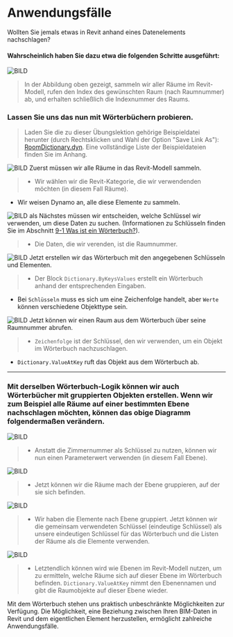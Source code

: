 # Anwendungsfälle

Wollten Sie jemals etwas in Revit anhand eines Datenelements nachschlagen?

#### Wahrscheinlich haben Sie dazu etwa die folgenden Schritte ausgeführt:

![BILD](../.gitbook/assets/9-4\_roomLookupByIndex.png)

> In der Abbildung oben gezeigt, sammeln wir aller Räume im Revit-Modell, rufen den Index des gewünschten Raum (nach Raumnummer) ab, und erhalten schließlich die Indexnummer des Raums.

### Lassen Sie uns das nun mit Wörterbüchern probieren.

> Laden Sie die zu dieser Übungslektion gehörige Beispieldatei herunter (durch Rechtsklicken und Wahl der Option "Save Link As"): [RoomDictionary.dyn](https://github.com/h-iL/ForkedDynamoPrimerReorganized/blob/de/09\_Dictionaries/datasets/9-4\_roomDictionary.dyn). Eine vollständige Liste der Beispieldateien finden Sie im Anhang.

![BILD](../.gitbook/assets/9-4\_roomDictionary-01.png) Zuerst müssen wir alle Räume in das Revit-Modell sammeln.

> * Wir wählen wir die Revit-Kategorie, die wir verwendenden möchten (in diesem Fall Räume).

* Wir weisen Dynamo an, alle diese Elemente zu sammeln.

![BILD](../.gitbook/assets/9-4\_roomDictionary-02.png) als Nächstes müssen wir entscheiden, welche Schlüssel wir verwenden, um diese Daten zu suchen. (Informationen zu Schlüsseln finden Sie im Abschnitt [9-1 Was ist ein Wörterbuch?](https://github.com/h-iL/ForkedDynamoPrimerReorganized/blob/de/09\_Dictionaries/9-1\_What-is-a-dictionary,md/README.md)).

> * Die Daten, die wir verenden, ist die Raumnummer.

![BILD](../.gitbook/assets/9-4\_roomDictionary-03.png) Jetzt erstellen wir das Wörterbuch mit den angegebenen Schlüsseln und Elementen.

> * Der Block `Dictionary.ByKeysValues` erstellt ein Wörterbuch anhand der entsprechenden Eingaben.

* Bei `Schlüsseln` muss es sich um eine Zeichenfolge handelt, aber `Werte` können verschiedene Objekttype sein.

![BILD](../.gitbook/assets/9-4\_roomDictionary-04.png) Jetzt können wir einen Raum aus dem Wörterbuch über seine Raumnummer abrufen.

> * `Zeichenfolge` ist der Schlüssel, den wir verwenden, um ein Objekt im Wörterbuch nachzuschlagen.

* `Dictionary.ValueAtKey` ruft das Objekt aus dem Wörterbuch ab.

***

### Mit derselben Wörterbuch-Logik können wir auch Wörterbücher mit gruppierten Objekten erstellen. Wenn wir zum Beispiel alle Räume auf einer bestimmten Ebene nachschlagen möchten, können das obige Diagramm folgendermaßen verändern.

![BILD](../.gitbook/assets/9-4\_roomDictionary-05.png)

> * Anstatt die Zimmernummer als Schlüssel zu nutzen, können wir nun einen Parameterwert verwenden (in diesem Fall Ebene).

![BILD](../.gitbook/assets/9-4\_roomDictionary-06.png)

> * Jetzt können wir die Räume mach der Ebene gruppieren, auf der sie sich befinden.

![BILD](../.gitbook/assets/9-4\_roomDictionary-07.png)

> * Wir haben die Elemente nach Ebene gruppiert. Jetzt können wir die gemeinsam verwendeten Schlüssel (eindeutige Schlüssel) als unsere eindeutigen Schlüssel für das Wörterbuch und die Listen der Räume als die Elemente verwenden.

![BILD](../.gitbook/assets/9-4\_roomDictionary-08.png)

> * Letztendlich können wird wie Ebenen im Revit-Modell nutzen, um zu ermitteln, welche Räume sich auf dieser Ebene im Wörterbuch befinden. `Dictionary.ValueAtKey` nimmt den Ebenennamen und gibt die Raumobjekte auf dieser Ebene wieder.

Mit dem Wörterbuch stehen uns praktisch unbeschränkte Möglichkeiten zur Verfügung. Die Möglichkeit, eine Beziehung zwischen Ihren BIM-Daten in Revit und dem eigentlichen Element herzustellen, ermöglicht zahlreiche Anwendungsfälle.
